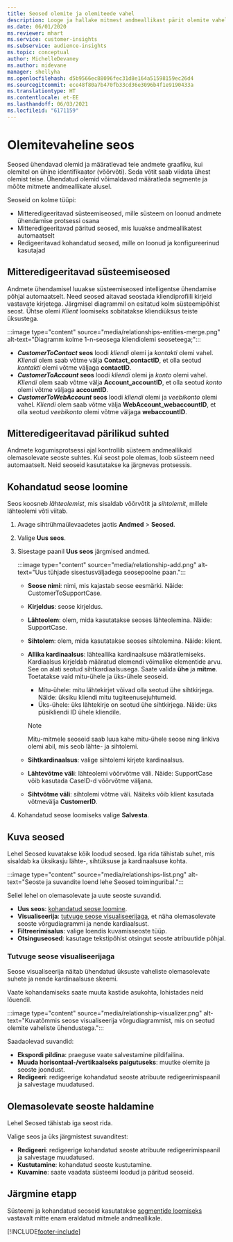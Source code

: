 ```yaml
---
title: Seosed olemite ja olemiteede vahel
description: Looge ja hallake mitmest andmeallikast pärit olemite vahelisi seoseid.
ms.date: 06/01/2020
ms.reviewer: mhart
ms.service: customer-insights
ms.subservice: audience-insights
ms.topic: conceptual
author: MichelleDevaney
ms.author: midevane
manager: shellyha
ms.openlocfilehash: d5b9566ec88096fec31d8e164a51598159ec26d4
ms.sourcegitcommit: ece48f80a7b470fb33cd36e3096b4f1e9190433a
ms.translationtype: HT
ms.contentlocale: et-EE
ms.lasthandoff: 06/03/2021
ms.locfileid: "6171159"
---
```

# <a name="relationships-between-entities"></a>Olemitevaheline seos

Seosed ühendavad olemid ja määratlevad teie andmete graafiku, kui olemitel on ühine identifikaator (võõrvõti). Seda võtit saab viidata ühest olemist teise. Ühendatud olemid võimaldavad määratleda segmente ja mõõte mitmete andmeallikate alusel.

Seoseid on kolme tüüpi: 
- Mitteredigeeritavad süsteemiseosed, mille süsteem on loonud andmete ühendamise protsessi osana
- Mitteredigeeritavad päritud seosed, mis luuakse andmeallikatest automaatselt 
- Redigeeritavad kohandatud seosed, mille on loonud ja konfigureerinud kasutajad

## <a name="non-editable-system-relationships"></a>Mitteredigeeritavad süsteemiseosed

Andmete ühendamisel luuakse süsteemiseosed intelligentse ühendamise põhjal automaatselt. Need seosed aitavad seostada kliendiprofiili kirjeid vastavate kirjetega. Järgmisel diagrammil on esitatud kolm süsteemipõhist seost. Ühtse olemi *Klient* loomiseks sobitatakse kliendiüksus teiste üksustega.

:::image type="content" source="media/relationships-entities-merge.png" alt-text="Diagramm kolme 1-n-seosega kliendiolemi seoseteega;":::

- ***CustomerToContact* seos** loodi *kliendi* olemi ja *kontakti* olemi vahel. *Kliendi* olem saab võtme välja **Contact_contactID**, et olla seotud *kontakti* olemi võtme väljaga **contactID**.
- ***CustomerToAccount* seos** loodi *kliendi* olemi ja *konto* olemi vahel. *Kliendi* olem saab võtme välja **Account_accountID**, et olla seotud *konto* olemi võtme väljaga **accountID**.
- ***CustomerToWebAccount* seos** loodi *kliendi* olemi ja *veebikonto* olemi vahel. *Kliendi* olem saab võtme välja **WebAccount_webaccountID**, et olla seotud *veebikonto* olemi võtme väljaga **webaccountID**.

## <a name="non-editable-inherited-relationships"></a>Mitteredigeeritavad pärilikud suhted

Andmete kogumisprotsessi ajal kontrollib süsteem andmeallikaid olemasolevate seoste suhtes. Kui seost pole olemas, loob süsteem need automaatselt. Neid seoseid kasutatakse ka järgnevas protsessis.

## <a name="create-a-custom-relationship"></a>Kohandatud seose loomine

Seos koosneb *lähteolemist*, mis sisaldab võõrvõtit ja *sihtolemit*, millele lähteolemi võti viitab. 

1. Avage sihtrühmaülevaadetes jaotis **Andmed** > **Seosed**.

2. Valige **Uus seos**.

3. Sisestage paanil **Uus seos** järgmised andmed.

   :::image type="content" source="media/relationship-add.png" alt-text="Uus tühjade sisestusväljadega seosepoolne paan.":::

   - **Seose nimi**: nimi, mis kajastab seose eesmärki. Näide: CustomerToSupportCase.
   - **Kirjeldus**: seose kirjeldus.
   - **Lähteolem**: olem, mida kasutatakse seoses lähteolemina. Näide: SupportCase.
   - **Sihtolem**: olem, mida kasutatakse seoses sihtolemina. Näide: klient.
   - **Allika kardinaalsus**: lähteallika kardinaalsuse määratlemiseks. Kardiaalsus kirjeldab määratud elemendi võimalike elementide arvu. See on alati seotud sihtkardiaalsusega. Saate valida **ühe** ja **mitme**. Toetatakse vaid mitu-ühele ja üks-ühele seoseid.  
     - Mitu-ühele: mitu lähtekirjet võivad olla seotud ühe sihtkirjega. Näide: üksiku kliendi mitu tugiteenusejuhtumeid.
     - Üks-ühele: üks lähtekirje on seotud ühe sihtkirjega. Näide: üks püsikliendi ID ühele kliendile.

     > [!NOTE]
     > Mitu-mitmele seoseid saab luua kahe mitu-ühele seose ning linkiva olemi abil, mis seob lähte- ja sihtolemi.

   - **Sihtkardinaalsus**: valige sihtolemi kirjete kardinaalsus. 
   - **Lähtevõtme väli**: lähteolemi võõrvõtme väli. Näide: SupportCase võib kasutada CaseID-d võõrvõtme väljana.
   - **Sihtvõtme väli**: sihtolemi võtme väli. Näiteks võib klient kasutada võtmevälja **CustomerID**.

4. Kohandatud seose loomiseks valige **Salvesta**.

## <a name="view-relationships"></a>Kuva seosed

Lehel Seosed kuvatakse kõik loodud seosed. Iga rida tähistab suhet, mis sisaldab ka üksikasju lähte-, sihtüksuse ja kardinaalsuse kohta. 

:::image type="content" source="media/relationships-list.png" alt-text="Seoste ja suvandite loend lehe Seosed toiminguribal.":::

Sellel lehel on olemasolevate ja uute seoste suvandid. 
- **Uus seos**: [kohandatud seose loomine](#create-a-custom-relationship).
- **Visualiseerija**: [tutvuge seose visualiseerijaga](#explore-the-relationship-visualizer), et näha olemasolevate seoste võrgudiagrammi ja nende kardiaalsust.
- **Filtreerimisalus**: valige loendis kuvamisseoste tüüp.
- **Otsinguseosed**: kasutage tekstipõhist otsingut seoste atribuutide põhjal.

### <a name="explore-the-relationship-visualizer"></a>Tutvuge seose visualiseerijaga

Seose visualiseerija näitab ühendatud üksuste vaheliste olemasolevate suhete ja nende kardinaalsuse skeemi.

Vaate kohandamiseks saate muuta kastide asukohta, lohistades neid lõuendil.

:::image type="content" source="media/relationship-visualizer.png" alt-text="Kuvatõmmis seose visualiseerija võrgudiagrammist, mis on seotud olemite vaheliste ühendustega.":::

Saadaolevad suvandid: 
- **Ekspordi pildina**: praeguse vaate salvestamine pildifailina.
- **Muuda horisontaal-/vertikaalseks paigutuseks**: muutke olemite ja seoste joondust.
- **Redigeeri**: redigeerige kohandatud seoste atribuute redigeerimispaanil ja salvestage muudatused.

## <a name="manage-existing-relationships"></a>Olemasolevate seoste haldamine 

Lehel Seosed tähistab iga seost rida. 

Valige seos ja üks järgmistest suvanditest: 
 
- **Redigeeri**: redigeerige kohandatud seoste atribuute redigeerimispaanil ja salvestage muudatused.
- **Kustutamine**: kohandatud seoste kustutamine.
- **Kuvamine**: saate vaadata süsteemi loodud ja päritud seoseid. 

## <a name="next-step"></a>Järgmine etapp

Süsteemi ja kohandatud seoseid kasutatakse [segmentide loomiseks](segments.md) vastavalt mitte enam eraldatud mitmele andmeallikale.

[!INCLUDE[footer-include](../includes/footer-banner.md)]
